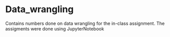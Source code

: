 # Data_wrangling
Contains numbers done on data wrangling for the in-class assignment. The assigments were done using JupyterNotebook 
